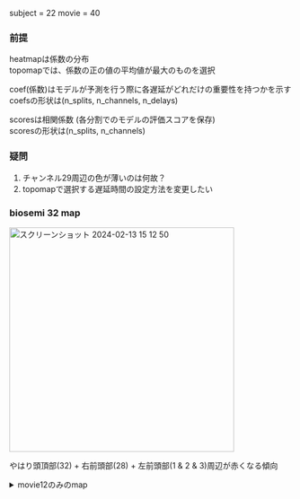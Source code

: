 
subject = 22
movie = 40 

### 前提
heatmapは係数の分布  
topomapでは、係数の正の値の平均値が最大のものを選択   


coef(係数)はモデルが予測を行う際に各遅延がどれだけの重要性を持つかを示す  
coefsの形状は(n_splits, n_channels, n_delays)  

scoresは相関係数 (各分割でのモデルの評価スコアを保存)  
scoresの形状は(n_splits, n_channels)  

### 疑問
1. チャンネル29周辺の色が薄いのは何故？
2. topomapで選択する遅延時間の設定方法を変更したい

### biosemi 32 map
<img width="400" alt="スクリーンショット 2024-02-13 15 12 50" src="https://github.com/am-da/mTRF/assets/112613519/be1350ab-e58a-4ed4-b02f-c6484823bbee">  

やはり頭頂部(32) + 右前頭部(28) + 左前頭部(1 & 2 & 3)周辺が赤くなる傾向

<details><summary>movie12のみのmap</summary>


<img width="1000" alt="スクリーンショット 2024-02-25 11 36 24" src="https://github.com/am-da/mTRF/assets/112613519/efff061b-7189-45cb-a1ae-8d2583da1d87">




</details>
